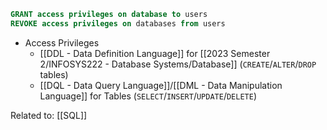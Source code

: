 ```SQL
GRANT access privileges on database to users
REVOKE access privileges on databases from users
```
- Access Privileges
	- [[DDL - Data Definition Language]] for [[2023 Semester 2/INFOSYS222 - Database Systems/Database]] (`CREATE`/`ALTER`/`DROP` tables)
	- [[DQL - Data Query Language]]/[[DML - Data Manipulation Language]] for Tables (`SELECT`/`INSERT`/`UPDATE`/`DELETE`)

Related to: [[SQL]]
